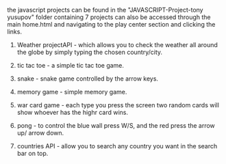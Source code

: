 the javascript projects can be found in the "JAVASCRIPT-Project-tony yusupov" folder containing 7 projects can also be accessed through the main home.html and navigating to the play center section and clicking the links. 

1. Weather projectAPI - which allows you to check the weather all around the globe by simply typing the chosen country/city.

2. tic tac toe - a simple tic tac toe game.

3. snake - snake game controlled by the arrow keys.

4. memory game - simple memory game.

5. war card game - each type you press the screen two random cards will show whoever has the highr card wins.

6. pong - to control the blue wall press W/S, and the red press the arrow up/ arrow down.

7. countries API - allow you to search any country you want in the search bar on top.
